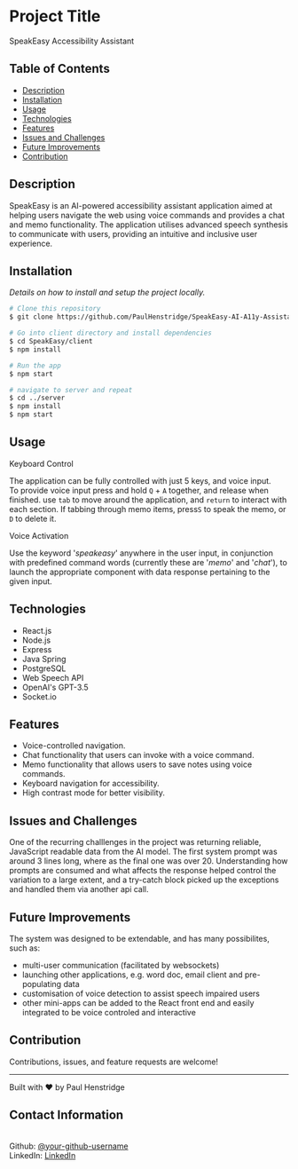 # Project Title
SpeakEasy Accessibility Assistant

## Table of Contents

- [Description](#description)
- [Installation](#installation)
- [Usage](#usage)
- [Technologies](#technologies)
- [Features](#features)
- [Issues and Challenges](#issues-and-challenges)
- [Future Improvements](#future-improvements)
- [Contribution](#contribution)


## Description

SpeakEasy is an AI-powered accessibility assistant application aimed at helping users navigate the web using voice commands and provides a chat and memo functionality. The application utilises advanced speech synthesis to communicate with users, providing an intuitive and inclusive user experience.

## Installation

*Details on how to install and setup the project locally.*

```bash
# Clone this repository
$ git clone https://github.com/PaulHenstridge/SpeakEasy-AI-A11y-Assistant

# Go into client directory and install dependencies
$ cd SpeakEasy/client
$ npm install

# Run the app
$ npm start

# navigate to server and repeat
$ cd ../server
$ npm install
$ npm start
```

## Usage

Keyboard Control

The application can be fully controlled with just 5 keys, and voice input. <br>
To provide voice input press and hold `Q` + `A` together, and release when finished.
use `tab` to move around the application, and `return` to interact with each section.
If tabbing through memo items, press`S` to speak the memo, or `D` to delete it.

Voice Activation

Use the keyword '*speakeasy*' anywhere in the user input, in conjunction with predefined command words (currently these are '*memo*' and '*chat*'), to launch the appropriate component with data response pertaining to the given input.



## Technologies

-  React.js
- Node.js
- Express
- Java Spring
- PostgreSQL
- Web Speech API 
- OpenAI's GPT-3.5
- Socket.io

## Features

- Voice-controlled navigation.
- Chat functionality that users can invoke with a voice command.
- Memo functionality that allows users to save notes using voice commands.
- Keyboard navigation for accessibility.
- High contrast mode for better visibility.


## Issues and Challenges

One of the recurring challlenges in the project was returning reliable, JavaScript readable data from the AI model. The first system prompt was around 3 lines long, where as the final one was over 20. Understanding how prompts are consumed and what affects the response helped control the variation to a large extent, and a try-catch block picked up the exceptions and handled them via another api call.

## Future Improvements

The system was designed to be extendable, and has many possibilites, such as:  <br>

- multi-user communication (facilitated by websockets)
- launching other applications, e.g. word doc, email client and pre-populating data
- customisation of voice detection to assist speech impaired users
- other mini-apps can be added to the React front end and easily integrated to be voice controled and interactive

## Contribution

Contributions, issues, and feature requests are welcome!

---

Built with ❤️ by Paul Henstridge


## Contact Information

<br>Github: [@your-github-username](https://github.com/PaulHenstridge)
<br>LinkedIn: [LinkedIn](https://www.linkedin.com/in/paul-henstridge-68221833) 
